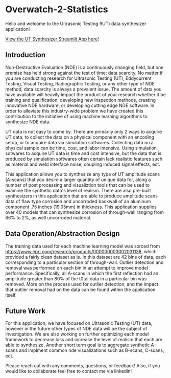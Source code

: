# Overwatch-2-Statistics
Hello and welcome to the Ultrasonic Testing 9UT) data synthesizer application!

[View the UT Synthesizer Streamlit App here!](https://utsynthesizerv2.streamlit.app/)

## Introduction

Non-Destructive Evaluation (NDE) is a continuously changing field, but one premise has held strong against the test of time; data scarcity. No matter if you are conducting research for Ultrasonic Testing (UT), Eddycurrent Testing, Visual Testing, Radiographic Testing, or any other type of NDE method, data scarcity is always a prevalent issue. The amount of data you have available will heavily impact the product of your research whether it be training and qualification, developing new inspection methods, creating innovative NDE hardware, or developing cutting edge NDE software. In order to alleviate this industry-wide problem we have created this contribution to the initiative of using machine learning algorithms to synthesize NDE data.

UT data is not easy to come by. There are primarily only 2 ways to acquire UT data; to collect the data on a physical component with an encoding setup, or to acquire data via simulation softwares. Collecting data on a physical sample can be time, cost, and labor intensive. Using simulation sotwares to acquire UT data is time and cost intensive, but the data that is produced by simulation softwares often certain lack realistic features such as material and weld interface noise, coupling induced signal effects, ect.

This application allows you to synthesize any type of UT amplitude scans (A-scans) that you desire a larger quantity of unique data for, along a number of post processing and visualiztion tools that can be used to examine the synthetic data's level of realism. There are also pre-built synthesizers in this application that are able to produce amplitude scans data of flaw type corrosion and uncorroded backwall of an aluminum component .75 inches (19.05mm) in thickness. This application supplies over 40 models that can synthesize corrosion of through-wall ranging from 66% to 2%, as well uncorroded material.

## Data Operation/Abstraction Design
The training data used for each machine learning model was sorced from https://www.epri.com/research/products/000000003002031138, which provided a fairly clean dataset as is. In this dataset are 42 bins of data, each corresponding to a particular section of through-wall. Outlier detection and removal was performed on each bin in an attempt to improve model performance. Specifically, all A-scans in which the first reflection had an amplitude greater than 80% of the t0tal data in a particular bin was removed. More on the process used for outlier detection, and the impact that outlier removal had on the data can be found within the application itself.

## Future Work
For this application, we have focused on Ultrasonic Testing (UT) data, however in the future other types of NDE data will be the subject of investigation. We are also working on further optimizing each model framework to decrease loss and increase the level of realism that each are able to synthesize. Another short term goal is to aggregate synthetic A-scans and implment common nde visualizations such as B-scans, C-scans, ect.

Please reach out with any comments, questions, or feedback! Also, if you would like to collaborate feel free to contact me via linkedin!
